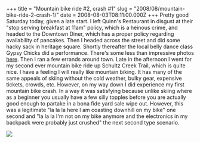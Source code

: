 +++
title = "Mountain bike ride #2, crash #1"
slug = "2008/08/mountain-bike-ride-2-crash-1/"
date = 2008-08-03T08:11:00.000Z
+++
Pretty good Saturday today, given a late start. I left Quinn's Restaurant in disgust at their "stop serving breakfast at 11am" policy, which is a heinous crime, and headed to the Downtown Diner, which has a proper policy regarding availability of pancakes. Then I headed across the street and did some hacky sack in heritage square. Shortly thereafter the local belly dance class Gypsy Chicks did a performance. There's some less than impressive photos [here](http://peterlyons.com/app/photos?gallery=flagstaff_2008_part_1&photo=111_belly_dance). Then I ran a few errands around town. Late in the afternoon I went for my second ever mountain bike ride up Schultz Creek Trail, which is quite nice. I have a feeling I will really like mountain biking. It has many of the same appeals of skiing without the cold weather, bulky gear, expensive tickets, crowds, etc. However, on my way down I did experience my first mountain bike crash. In a way it was satisfying because unlike skiing where as a beginner you usually have a few silly topples before you are actually good enough to partake in a bona fide yard sale wipe out. However, this was a legitimate "la la la here I am coasting downhill on my bike" one second and "la la la I'm not on my bike anymore and the electronics in my backpack were probably just crushed" the next second type scenario.

![](https://peterlyons-org.s3.amazonaws.com/photos/flagstaff_2008_part_1/118_schultz_creek_trail.jpg)